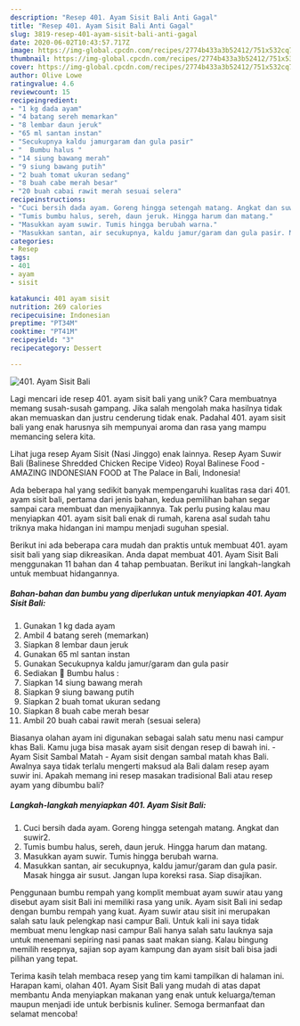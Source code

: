 ```yaml
---
description: "Resep 401. Ayam Sisit Bali Anti Gagal"
title: "Resep 401. Ayam Sisit Bali Anti Gagal"
slug: 3819-resep-401-ayam-sisit-bali-anti-gagal
date: 2020-06-02T10:43:57.717Z
image: https://img-global.cpcdn.com/recipes/2774b433a3b52412/751x532cq70/401-ayam-sisit-bali-foto-resep-utama.jpg
thumbnail: https://img-global.cpcdn.com/recipes/2774b433a3b52412/751x532cq70/401-ayam-sisit-bali-foto-resep-utama.jpg
cover: https://img-global.cpcdn.com/recipes/2774b433a3b52412/751x532cq70/401-ayam-sisit-bali-foto-resep-utama.jpg
author: Olive Lowe
ratingvalue: 4.6
reviewcount: 15
recipeingredient:
- "1 kg dada ayam"
- "4 batang sereh memarkan"
- "8 lembar daun jeruk"
- "65 ml santan instan"
- "Secukupnya kaldu jamurgaram dan gula pasir"
- "  Bumbu halus "
- "14 siung bawang merah"
- "9 siung bawang putih"
- "2 buah tomat ukuran sedang"
- "8 buah cabe merah besar"
- "20 buah cabai rawit merah sesuai selera"
recipeinstructions:
- "Cuci bersih dada ayam. Goreng hingga setengah matang. Angkat dan suwir2."
- "Tumis bumbu halus, sereh, daun jeruk. Hingga harum dan matang."
- "Masukkan ayam suwir. Tumis hingga berubah warna."
- "Masukkan santan, air secukupnya, kaldu jamur/garam dan gula pasir. Masak hingga air susut. Jangan lupa koreksi rasa. Siap disajikan."
categories:
- Resep
tags:
- 401
- ayam
- sisit

katakunci: 401 ayam sisit 
nutrition: 269 calories
recipecuisine: Indonesian
preptime: "PT34M"
cooktime: "PT41M"
recipeyield: "3"
recipecategory: Dessert

---
```



![401. Ayam Sisit Bali](https://img-global.cpcdn.com/recipes/2774b433a3b52412/751x532cq70/401-ayam-sisit-bali-foto-resep-utama.jpg)

Lagi mencari ide resep 401. ayam sisit bali yang unik? Cara membuatnya memang susah-susah gampang. Jika salah mengolah maka hasilnya tidak akan memuaskan dan justru cenderung tidak enak. Padahal 401. ayam sisit bali yang enak harusnya sih mempunyai aroma dan rasa yang mampu memancing selera kita.

Lihat juga resep Ayam Sisit (Nasi Jinggo) enak lainnya. Resep Ayam Suwir Bali (Balinese Shredded Chicken Recipe Video) Royal Balinese Food - AMAZING INDONESIAN FOOD at The Palace in Bali, Indonesia!

Ada beberapa hal yang sedikit banyak mempengaruhi kualitas rasa dari 401. ayam sisit bali, pertama dari jenis bahan, kedua pemilihan bahan segar sampai cara membuat dan menyajikannya. Tak perlu pusing kalau mau menyiapkan 401. ayam sisit bali enak di rumah, karena asal sudah tahu triknya maka hidangan ini mampu menjadi suguhan spesial.


Berikut ini ada beberapa cara mudah dan praktis untuk membuat 401. ayam sisit bali yang siap dikreasikan. Anda dapat membuat 401. Ayam Sisit Bali menggunakan 11 bahan dan 4 tahap pembuatan. Berikut ini langkah-langkah untuk membuat hidangannya.

<!--inarticleads1-->

##### Bahan-bahan dan bumbu yang diperlukan untuk menyiapkan 401. Ayam Sisit Bali:

1. Gunakan 1 kg dada ayam
1. Ambil 4 batang sereh (memarkan)
1. Siapkan 8 lembar daun jeruk
1. Gunakan 65 ml santan instan
1. Gunakan Secukupnya kaldu jamur/garam dan gula pasir
1. Sediakan  💮 Bumbu halus :
1. Siapkan 14 siung bawang merah
1. Siapkan 9 siung bawang putih
1. Siapkan 2 buah tomat ukuran sedang
1. Siapkan 8 buah cabe merah besar
1. Ambil 20 buah cabai rawit merah (sesuai selera)


Biasanya olahan ayam ini digunakan sebagai salah satu menu nasi campur khas Bali. Kamu juga bisa masak ayam sisit dengan resep di bawah ini. - Ayam Sisit Sambal Matah - Ayam sisit dengan sambal matah khas Bali. Awalnya saya tidak terlalu mengerti maksud ala Bali dalam resep ayam suwir ini. Apakah memang ini resep masakan tradisional Bali atau resep ayam yang dibumbu bali? 

<!--inarticleads2-->

##### Langkah-langkah menyiapkan 401. Ayam Sisit Bali:

1. Cuci bersih dada ayam. Goreng hingga setengah matang. Angkat dan suwir2.
1. Tumis bumbu halus, sereh, daun jeruk. Hingga harum dan matang.
1. Masukkan ayam suwir. Tumis hingga berubah warna.
1. Masukkan santan, air secukupnya, kaldu jamur/garam dan gula pasir. Masak hingga air susut. Jangan lupa koreksi rasa. Siap disajikan.


Penggunaan bumbu rempah yang komplit membuat ayam suwir atau yang disebut ayam sisit Bali ini memiliki rasa yang unik. Ayam sisit Bali ini sedap dengan bumbu rempah yang kuat. Ayam suwir atau sisit ini merupakan salah satu lauk pelengkap nasi campur Bali. Untuk kali ini saya tidak membuat menu lengkap nasi campur Bali hanya salah satu lauknya saja untuk menemani sepiring nasi panas saat makan siang. Kalau bingung memilih resepnya, sajian sop ayam kampung dan ayam sisit bali bisa jadi pilihan yang tepat. 

Terima kasih telah membaca resep yang tim kami tampilkan di halaman ini. Harapan kami, olahan 401. Ayam Sisit Bali yang mudah di atas dapat membantu Anda menyiapkan makanan yang enak untuk keluarga/teman maupun menjadi ide untuk berbisnis kuliner. Semoga bermanfaat dan selamat mencoba!
